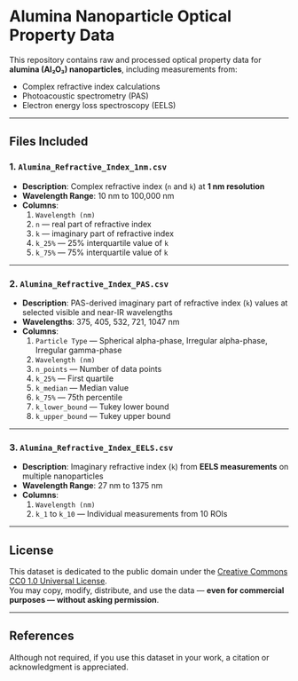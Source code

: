 # Alumina Nanoparticle Optical Property Data

This repository contains raw and processed optical property data for **alumina (Al₂O₃) nanoparticles**, including measurements from:

- Complex refractive index calculations
- Photoacoustic spectrometry (PAS)
- Electron energy loss spectroscopy (EELS)

---

## Files Included

### 1. `Alumina_Refractive_Index_1nm.csv`
- **Description**: Complex refractive index (`n` and `k`) at **1 nm resolution**
- **Wavelength Range**: 10 nm to 100,000 nm
- **Columns**:
  1. `Wavelength (nm)`
  2. `n` — real part of refractive index
  3. `k` — imaginary part of refractive index
  4. `k_25%` — 25% interquartile value of `k`
  5. `k_75%` — 75% interquartile value of `k`

---

### 2. `Alumina_Refractive_Index_PAS.csv`
- **Description**: PAS-derived imaginary part of refractive index (`k`) values at selected visible and near-IR wavelengths
- **Wavelengths**: 375, 405, 532, 721, 1047 nm
- **Columns**:
  1. `Particle Type` — Spherical alpha-phase, Irregular alpha-phase, Irregular gamma-phase
  2. `Wavelength (nm)`
  3. `n_points` — Number of data points
  4. `k_25%` — First quartile
  5. `k_median` — Median value
  6. `k_75%` — 75th percentile
  7. `k_lower_bound` — Tukey lower bound
  8. `k_upper_bound` — Tukey upper bound

---

### 3. `Alumina_Refractive_Index_EELS.csv`
- **Description**: Imaginary refractive index (`k`) from **EELS measurements** on multiple nanoparticles
- **Wavelength Range**: 27 nm to 1375 nm
- **Columns**:
  1. `Wavelength (nm)`
  2. `k_1` to `k_10` — Individual measurements from 10 ROIs

---

## License

This dataset is dedicated to the public domain under the [Creative Commons CC0 1.0 Universal License](https://creativecommons.org/publicdomain/zero/1.0/).  
You may copy, modify, distribute, and use the data — **even for commercial purposes — without asking permission**.

---

## References

Although not required, if you use this dataset in your work, a citation or acknowledgment is appreciated.

